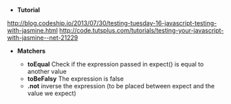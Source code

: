 * **Tutorial**

http://blog.codeship.io/2013/07/30/testing-tuesday-16-javascript-testing-with-jasmine.html
http://code.tutsplus.com/tutorials/testing-your-javascript-with-jasmine--net-21229

* **Matchers**  
  
  * **toEqual** Check if the expression passed in expect() is equal to another value 
  * **toBeFalsy** The expression is false
  * **.not** inverse the expression (to be placed between expect and the value we expect)
